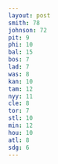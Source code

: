 ```yaml
---
layout: post
smith: 78
johnson: 72
pit: 9
phi: 10
bal: 15
bos: 7
lad: 7
was: 8
kan: 10
tam: 12
nyy: 11
cle: 8
tor: 7
stl: 10
min: 12
hou: 10
atl: 8
sdg: 6
---
```

